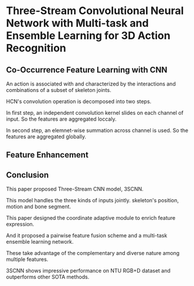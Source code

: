 # Three-Stream Convolutional Neural Network with Multi-task and Ensemble Learning for 3D Action Recognition

## Co-Occurrence Feature Learning with CNN
An action is associated with and characterized by the interactions and combinations of a subset of skeleton joints.

HCN's convolution operation is decomposed into two steps.

In first step, an independent convolution kernel slides on each channel of input. So the features are aggregated loccaly.

In second step, an elemnet-wise summation across channel is used. So the features are aggregated globally.

## Feature Enhancement

## Conclusion
This paper proposed Three-Stream CNN model, 3SCNN.

This model handles the three kinds of inputs jointly. skeleton's position, motion and bone segment.

This paper designed the coordinate adaptive module to enrich feature expression.

And it proposed a pairwise feature fusion scheme and a multi-task ensemble learning network.

These take advantage of the complementary and diverse nature among multiple features.

3SCNN shows impressive performance on NTU RGB+D dataset and outperforms other SOTA methods.
